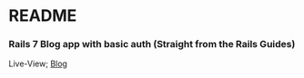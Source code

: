 # README

### Rails 7 Blog app with basic auth   (Straight from the Rails Guides)


Live-View; 
[Blog](https://vast-plateau-86099.herokuapp.com/)
